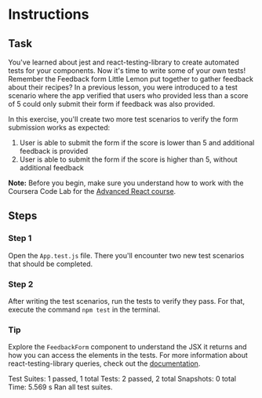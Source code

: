 # Instructions

## Task

You've learned about jest and react-testing-library to create automated tests for your components. Now it's time to write some of your own tests!
Remember the Feedback form Little Lemon put together to gather feedback about their recipes?
In a previous lesson, you were introduced to a test scenario where the app verified that users who provided less than a score of 5 could only submit their form if feedback was also provided.

In this exercise, you'll create two more test scenarios to verify the form submission works as expected:

1. User is able to submit the form if the score is lower than 5 and additional feedback is provided
2. User is able to submit the form if the score is higher than 5, without additional feedback

**Note:** Before you begin, make sure you understand how to work with the Coursera Code Lab for the [Advanced React course](https://www.coursera.org/learn/advanced-react/supplement/htaLX/working-with-labs-in-this-course).

## Steps

### **Step 1**

Open the `App.test.js` file.
There you'll encounter two new test scenarios that should be completed.

### **Step 2**

After writing the test scenarios, run the tests to verify they pass.
For that, execute the command `npm test` in the terminal.

### **Tip**

Explore the `FeedbackForm` component to understand the JSX it returns and how you can access the elements in the tests.
For more information about react-testing-library queries, check out the [documentation](https://testing-library.com/docs/queries/about).

Test Suites: 1 passed, 1 total
Tests: 2 passed, 2 total
Snapshots: 0 total
Time: 5.569 s
Ran all test suites.
